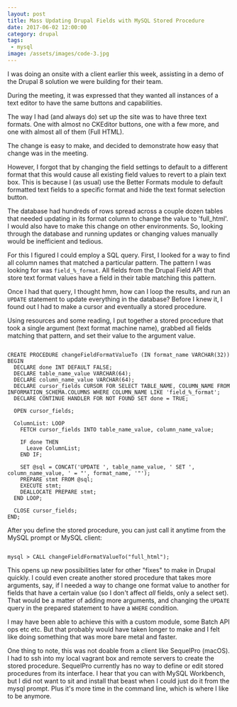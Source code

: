 ```yaml
---
layout: post
title: Mass Updating Drupal Fields with MySQL Stored Procedure
date: 2017-06-02 12:00:00
category: drupal
tags:
 - mysql
image: /assets/images/code-3.jpg
---
```


I was doing an onsite with a client earlier this week, assisting in a demo of the Drupal 8 solution we were building for their team.

During the meeting, it was expressed that they wanted all instances of a text editor to have the same buttons and capabilities.

The way I had (and always do) set up the site was to have three text formats. One with almost no CKEditor buttons, one with a few more, and one with almost all of them (Full HTML).

The change is easy to make, and decided to demonstrate how easy that change was in the meeting.

However, I forgot that by changing the field settings to default to a different format that this would cause all existing field values to revert to a plain text box. This is because I (as usual) use the Better Formats module to default formatted text fields to a specific format and hide the text format selection button.

The database had hundreds of rows spread across a couple dozen tables that needed updating in its format column to change the value to 'full_html'. I would also have to make this change on other environments. So, looking through the database and running updates or changing values manually would be inefficient and tedious.

For this I figured I could employ a SQL query. First, I looked for a way to find all column names that matched a particular pattern. The pattern I was looking for was `field_%_format`. All fields from the Drupal Field API that store text format values have a field in their table matching this pattern.

Once I had that query, I thought hmm, how can I loop the results, and run an `UPDATE` statement to update everything in the database? Before I knew it, I found out I had to make a cursor and eventually a stored procedure.

Using resources and some reading, I put together a stored procedure that took a single argument (text format machine name), grabbed all fields matching that pattern, and set their value to the argument value.

<pre class="language-sql"><code class="language-sql">
CREATE PROCEDURE changeFieldFormatValueTo (IN format_name VARCHAR(32))
BEGIN
  DECLARE done INT DEFAULT FALSE;
  DECLARE table_name_value VARCHAR(64);
  DECLARE column_name_value VARCHAR(64);
  DECLARE cursor_fields CURSOR FOR SELECT TABLE_NAME, COLUMN_NAME FROM INFORMATION_SCHEMA.COLUMNS WHERE COLUMN_NAME LIKE 'field_%_format';
  DECLARE CONTINUE HANDLER FOR NOT FOUND SET done = TRUE;
	
  OPEN cursor_fields;

  ColumnList: LOOP
    FETCH cursor_fields INTO table_name_value, column_name_value;
    
    IF done THEN 
      Leave ColumnList;
    END IF;
    
    SET @sql = CONCAT('UPDATE ', table_name_value, ' SET ', column_name_value, ' = "', format_name, '"');
    PREPARE stmt FROM @sql;
    EXECUTE stmt;
    DEALLOCATE PREPARE stmt;
  END LOOP;

  CLOSE cursor_fields;
END;
</code></pre>

After you define the stored procedure, you can just call it anytime from the MySQL prompt or MySQL client:

<pre class="language-bash"><code class="language-bash">
mysql > CALL changeFieldFormatValueTo("full_html");
</code></pre>

This opens up new possibilities later for other "fixes" to make in Drupal quickly. I could even create another stored procedure that takes more arguments, say, if I needed a way to change one format value to another for fields that have a certain value (so I don't affect _all_ fields, only a select set). That would be a matter of adding more arguments, and changing the `UPDATE` query in the prepared statement to have a `WHERE` condition.

I may have been able to achieve this with a custom module, some Batch API ops etc etc. But that probably would have taken longer to make and I felt like doing something that was more bare metal and faster.

One thing to note, this was not doable from a client like SequelPro (macOS). I had to ssh into my local vagrant box and remote servers to create the stored procedure. SequelPro currently has no way to define or edit stored procedures from its interface. I hear that you can with MySQL Workbench, but I did not want to sit and install that beast when I could just do it from the mysql prompt. Plus it's more time in the command line, which is where I like to be anymore.
